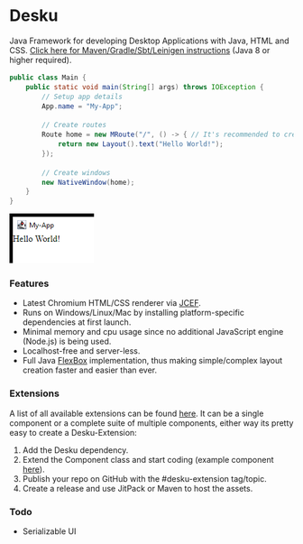 # Desku
Java Framework for developing Desktop Applications with Java, HTML and CSS.
[Click here for Maven/Gradle/Sbt/Leinigen instructions](https://jitpack.io/#Osiris-Team/Desku/LATEST) (Java 8 or higher required).

```java
public class Main {
    public static void main(String[] args) throws IOException {
        // Setup app details
        App.name = "My-App";

        // Create routes
        Route home = new MRoute("/", () -> { // It's recommended to create a new class and extend Route instead (for larger UIs)
            return new Layout().text("Hello World!"); 
        });

        // Create windows
        new NativeWindow(home);
    }
}
```
![img.png](img.png)

### Features
- Latest Chromium HTML/CSS renderer via [JCEF](https://github.com/jcefmaven/jcefbuild).
- Runs on Windows/Linux/Mac by installing platform-specific dependencies at first launch.
- Minimal memory and cpu usage since no additional JavaScript engine (Node.js) is being used.
- Localhost-free and server-less.
- Full Java [FlexBox](https://css-tricks.com/snippets/css/a-guide-to-flexbox/) 
implementation, thus making simple/complex layout creation faster and easier than ever.

### Extensions
A list of all available extensions can be found [here](https://github.com/topics/desku-extension?o=desc&s=updated).
It can be a single component or a complete suite of multiple components, either
way its pretty easy to create a Desku-Extension:
1. Add the Desku dependency.
2. Extend the Component class and start coding (example component [here](https://github.com/Osiris-Team/Desku/blob/main/src/test/java/com/osiris/desku/VerticalLayout.java)).
3. Publish your repo on GitHub with the #desku-extension tag/topic.
4. Create a release and use JitPack or Maven to host the assets.

### Todo
- Serializable UI

